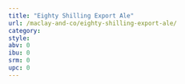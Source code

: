 ```yaml
---
title: "Eighty Shilling Export Ale"
url: /maclay-and-co/eighty-shilling-export-ale/
category: 
style: 
abv: 0
ibu: 0
srm: 0
upc: 0
---
```


